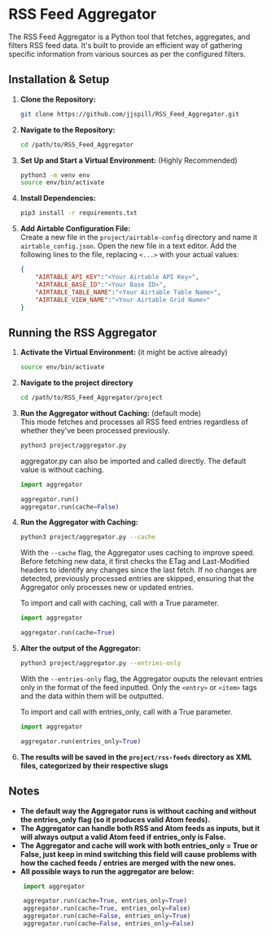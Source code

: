 # RSS Feed Aggregator

The RSS Feed Aggregator is a Python tool that fetches, aggregates, and filters RSS feed data. It's built to provide an efficient way of gathering specific information from various sources as per the configured filters.

## Installation & Setup

1. **Clone the Repository:**
    ```bash
    git clone https://github.com/jjspill/RSS_Feed_Aggregator.git
    ```

2. **Navigate to the Repository:**
    ```bash
    cd /path/to/RSS_Feed_Aggregator
    ```

3. **Set Up and Start a Virtual Environment:** (Highly Recommended)
    ```bash
    python3 -m venv env
    source env/bin/activate
    ```

4. **Install Dependencies:**
    ```bash
    pip3 install -r requirements.txt
    ```

5. **Add Airtable Configuration File:**  
    Create a new file in the `project/airtable-config` directory and name it `airtable_config.json`.
    Open the new file in a text editor.
    Add the following lines to the file, replacing `<...>` with your actual values:
    ```json
    {
	    "AIRTABLE_API_KEY":"<Your Airtable API Key>",
	    "AIRTABLE_BASE_ID":"<Your Base ID>",
	    "AIRTABLE_TABLE_NAME":"<Your Airtable Table Name>",
	    "AIRTABLE_VIEW_NAME":"<Your Airtable Grid Name>"
    }
    ```

## Running the RSS Aggregator

1. **Activate the Virtual Environment:** (it might be active already)
    ```bash
    source env/bin/activate
    ```
2. **Navigate to the project directory**
    ```bash
    cd /path/to/RSS_Feed_Aggregator/project
    ```

3. **Run the Aggregator without Caching:** (default mode)  
    This mode fetches and processes all RSS feed entries regardless of whether they've been processed previously.
    ```bash
    python3 project/aggregator.py
    ```

    aggregator.py can also be imported and called directly. The default value is without caching.
    ```python
    import aggregator

    aggregator.run()
    aggregator.run(cache=False)
    ```
    

4. **Run the Aggregator with Caching:**
    ```bash
    python3 project/aggregator.py --cache
    ```
    With the `--cache` flag, the Aggregator uses caching to improve speed. Before fetching new data, it first checks the ETag and Last-Modified headers to identify any changes since the last fetch. If no changes are detected, previously processed entries are skipped, ensuring that the Aggregator only processes new or updated entries.

    To import and call with caching, call with a True parameter.
    ```python
    import aggregator

    aggregator.run(cache=True)
    ```

5. **Alter the output of the Aggregator:**
    ```bash
    python3 project/aggregator.py --entries-only
    ```
    With the `--entries-only` flag, the Aggregator ouputs the relevant entries only in the format of the feed inputted. Only the `<entry>` or `<item>` tags and the data within them will be outputted.

    To import and call with entries_only, call with a True parameter.
    ```python
    import aggregator

    aggregator.run(entries_only=True)
    ```

5. **The results will be saved in the `project/rss-feeds` directory as XML files, categorized by their respective slugs**

## Notes
- **The default way the Aggregator runs is without caching and without the entries_only flag (so it produces valid Atom feeds).**
- **The Aggregator can handle both RSS and Atom feeds as inputs, but it will always output a valid Atom feed if entries_only is False.**
- **The Aggregator and cache will work with both entries_only = True or False, just keep in mind switching this field will cause problems with how the cached feeds / entries are merged with the new ones.**
- **All possible ways to run the aggregator are below:**
```python
    import aggregator

    aggregator.run(cache=True, entries_only=True)
    aggregator.run(cache=True, entries_only=False)
    aggregator.run(cache=False, entries_only=True)
    aggregator.run(cache=False, entries_only=False)
```